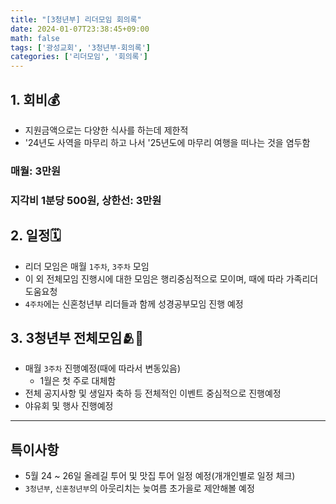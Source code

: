 ```yaml
---
title: "[3청년부] 리더모임 회의록"
date: 2024-01-07T23:38:45+09:00
math: false
tags: ['광성교회', '3청년부-회의록']
categories: ['리더모임', '회의록']
---
```

## 1. 회비💰
- 지원금액으로는 다양한 식사를 하는데 제한적
- '24년도 사역을 마무리 하고 나서 '25년도에 마무리 여행을 떠나는 것을 염두함
### 매월: 3만원
### 지각비 1분당 500원, 상한선: 3만원

## 2. 일정🗓️
- 리더 모임은 매월 `1주차`, `3주차` 모임
- 이 외 전체모임 진행시에 대한 모임은 행리중심적으로 모이며, 때에 따라 가족리더 도움요청
- `4주차`에는 신혼청년부 리더들과 함께 성경공부모임 진행 예정

## 3. 3청년부 전체모임🫂👥
- 매월 `3주차` 진행예정(때에 따라서 변동있음)
  - 1월은 첫 주로 대체함
- 전체 공지사항 및 생일자 축하 등 전체적인 이벤트 중심적으로 진행예정
- 야유회 및 행사 진행예정

---
## 특이사항
- 5월 24 ~ 26일 올레길 투어 및 맛집 투어 일정 예정(개개인별로 일정 체크)
- `3청년부`, `신혼청년부`의 아웃리치는 늦여름 초가을로 제안해볼 예정
